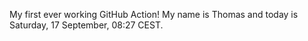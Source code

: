 My first ever working GitHub Action!
My name is Thomas and today is Saturday, 17 September, 08:27 CEST. 
